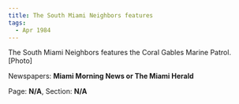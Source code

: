 ```yaml
---  
title: The South Miami Neighbors features  
tags:  
  - Apr 1984  
---  
```

  
The South Miami Neighbors features the Coral Gables Marine Patrol. [Photo]  
  
Newspapers: **Miami Morning News or The Miami Herald**  
  
Page: **N/A**, Section: **N/A** 
